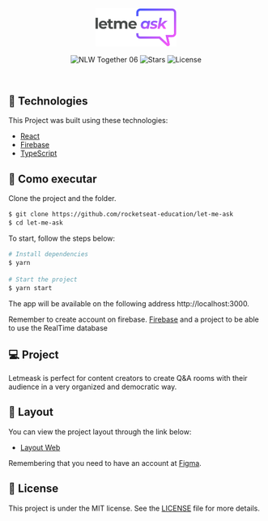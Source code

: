 <p align="center">
  <img alt="Letmeask" src=".github/logo.svg" width="160px">
</p>

<p align="center">
  <img src="https://img.shields.io/static/v1?label=NLW&message=06&color=8257E5&labelColor=000000" alt="NLW Together 06" />
  
  <img src="https://img.shields.io/github/stars/rocketseat-education/nlw-06-reactjs?label=stars&message=MIT&color=8257E5&labelColor=000000" alt="Stars">

  <img  src="https://img.shields.io/static/v1?label=license&message=MIT&color=8257E5&labelColor=000000" alt="License">   
</p>

<br>

## 🧪 Technologies

This Project was built using these technologies:

- [React](https://reactjs.org)
- [Firebase](https://firebase.google.com/)
- [TypeScript](https://www.typescriptlang.org/)

## 🚀 Como executar

Clone the project and the folder.

```bash
$ git clone https://github.com/rocketseat-education/let-me-ask
$ cd let-me-ask
```

To start, follow the steps below:
```bash
# Install dependencies
$ yarn

# Start the project
$ yarn start
```
The app will be available on the following address http://localhost:3000.

Remember to create account on firebase. [Firebase](https://firebase.google.com/) and a project to be able to use the RealTime database

## 💻 Project


Letmeask is perfect for content creators to create Q&A rooms with their audience in a very organized and democratic way.

## 🔖 Layout

You can view the project layout through the link below:

- [Layout Web](https://www.figma.com/file/u0BQK8rCf2KgzcukdRRCWh/Letmeask/duplicate) 

Remembering that you need to have an account at [Figma](http://figma.com/).

## 📝 License

This project is under the MIT license. See the [LICENSE](LICENSE.md) file for more details.
